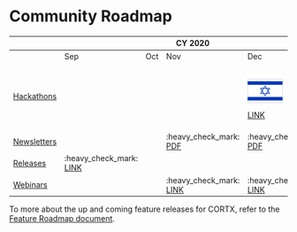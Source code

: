 # Community Roadmap


<table>
    <thead>
        <tr>
            <th></th>
            <th colspan="4">CY 2020</th>
            <th colspan="12">CY 2021</th>
            <th colspan="12">CY 2022</th>
        </tr>
    </thead>
    <tbody>
        <tr>
            <td></td>
            <td>Sep</td>
            <td>Oct</td>
            <td>Nov</td>
            <td>Dec</td>
            <td>Jan</td>
            <td>Feb</td>
            <td>Mar</td>
            <td>Apr</td>
            <td>May</td>
            <td>Jun</td>
            <td>Jul</td>
            <td>Aug</td>
            <td>Sep</td>
            <td>Oct</td>
            <td>Nov</td>
            <td>Dec</td>
            <td>Jan</td>
            <td>Feb</td>
            <td>Mar</td>
            <td>Apr</td>
            <td>May</td>
            <td>Jun</td>
            <td>Jul</td>
            <td>Aug</td>
            <td>Sep</td>
            <td>Oct</td>
            <td>Nov</td>
            <td>Dec</td>
        </tr>
        <tr>
            <td><a href=doc/CORTX_Hackathon.rst>Hackathons</a></td>
            <td></td>
            <td></td>
            <td></td>
            <td> 
                <img src="/doc/flags/flag-israel_1f1ee-1f1f1.png?raw=true" width="64" title="Israel flag">
                <br><a href=doc/First_Hackathon.rst>LINK</a>
            </td>
            <td></td>
            <td></td>
            <td></td>
            <td> :earth_africa: <a href=https://seagate-cortx-hackathon.devpost.com>LINK</a> <br>
                <br>
                <img src="/doc/flags/flag-european-union_1f1ea-1f1fa.png?raw=true" width="64" title="EU flag">
                <br><a href=https://sagestorage.eu/news-and-events/sage2-visualization-hackathon>LINK</a>
            </td>
            <td></td>
            <td>  </td>
            <td> 
                <img src="/doc/flags/flag-singapore_1f1f8-1f1ec.png?raw=true" width="64" title="Singapore flag">
                <br><a href=https://seagate-cortx-hack-singapore.devpost.com>LINK</a>
            </td>
            <td></td>
            <td> </td>
            <td> </td>
            <td>  
                <img src="/doc/flags/flag-ireland_1f1ee-1f1ea.png?raw=true" width="64" title="Ireland flag">
                <br><a href=https://www.ucd.ie/cs/news/seagatecortxchallenge>LINK</a>
            </td>
            <td> </td> 
            <td> </td>
            <td> </td>
            <td> </td>
            <td> </td>
            <td> </td>
            <td> </td>
            <td> </td>
            <td> </td>
            <td> </td>
            <td> </td>
            <td> </td>
            <td> </td>
        </tr>
        <tr>
            <td><a href=https://github.com/Seagate/cortx/tree/main/doc/PDFs/Newsletters>Newsletters</a>
            </td>
            <td></td>
            <td></td>
            <td>:heavy_check_mark:<br><a href=/doc/PDFs/Newsletters/November%202020%20Newsletter.pdf>PDF</a>
            </td>
            <td>:heavy_check_mark:<br><a href=/doc/PDFs/Newsletters/December%202020%20Newsletter.pdf>PDF</a>
            </td>
            <td>:heavy_check_mark:<br><a href=/doc/PDFs/Newsletters/January%202021%20Newsletter.pdf>PDF</a>
            </td>
            <td>:heavy_check_mark:<br><a href=/doc/PDFs/Newsletters/Feb_2021_newsletter.pdf>PDF</a>
            </td>
            <td>:heavy_check_mark:<br><a href=/doc/PDFs/Newsletters/Mar_2021_newsletter.pdf>PDF</a>
            </td>
            <td>:heavy_check_mark:<br><a href=/doc/PDFs/Newsletters/april_newsletter_2021.pdf>PDF</a>
            </td>
            <td>:heavy_check_mark:<br><a href=/doc/PDFs/Newsletters/May_newsletter21.pdf>PDF</a></td>
            <td>:heavy_check_mark:<br><a href=/doc/PDFs/Newsletters/june_newsletter21.pdf>PDF</a></td>
            <td>:heavy_check_mark:<br><a href=/doc/PDFs/Newsletters/july_newsletter21.pdf>PDF</a></td>
            <td>:heavy_check_mark:<br><a href=/doc/PDFs/Newsletters/august_newsletter_2021.pdf>PDF</a></td>
            <td>:heavy_check_mark:<br><a href=/doc/PDFs/Newsletters/September_newsletter_2021.pdf>PDF</a></td>
            <td>:heavy_check_mark:<a href=/doc/PDFs/Newsletters/October_newsletter_2021.pdf>PDF</a></td>
            <td>:heavy_check_mark:<a href=/doc/PDFs/Newsletters/Nov21_Newsletter.pdf>PDF</a></td>
            <td>:heavy_check_mark:</td>
            <td>:heavy_check_mark:<br><a href=https://github.com/Seagate/cortx/blob/main/doc/PDFs/Newsletters/January_22_Newsletter.pdf>PDF</a></td>
            <td>:heavy_check_mark:<br><a href=https://github.com/Seagate/cortx/blob/main/doc/PDFs/Newsletters/February_22_Newsletter.pdf>PDF</a></td>
            <td>:heavy_check_mark:<br><a href=https://github.com/Seagate/cortx/blob/main/doc/PDFs/Newsletters/March22_newsletter.pdf>PDF</a></td>
            <td>:heavy_check_mark:<br><a href=https://github.com/Seagate/cortx/blob/main/doc/PDFs/Newsletters/april_22_newsletter.pdf>PDF</a></td>
            <td>:heavy_check_mark:<br><a href=https://github.com/Seagate/cortx/blob/main/doc/PDFs/Newsletters/newsletter_May_2022.pdf>PDF</a></td>
            <td>:heavy_check_mark:</td>
            <td>:heavy_check_mark:</td>
            <td>:heavy_check_mark:</td>
            <td>:heavy_check_mark:</td>
            <td>:heavy_check_mark:</td>
            <td>:heavy_check_mark:</td>
            <td>:heavy_check_mark:</td>
        </tr>
        <tr>
            <td><a href=https://github.com/Seagate/cortx/releases>Releases</a></td>
            <td>:heavy_check_mark:<br><a href=https://github.com/Seagate/cortx/releases/tag/VA>LINK</a></td>
            <td></td>
            <td></td>
            <td></td>
            <td></td>
            <td></td>
            <td>:heavy_check_mark:<br><a href=https://github.com/Seagate/cortx/releases/tag/ova-1.0.3>LINK</a></td>
            <td></td>
            <td></td>
            <td>:heavy_check_mark:<br><a href=https://github.com/Seagate/cortx/releases/tag/cortx-ova-1.0.4.632>LINK</a></td>
            <td>:heavy_check_mark:<br><a href=https://github.com/Seagate/cortx/releases/tag/cortx-ova-2.0.0-264>LINK</a></td>
            <td></td>
            <td>:heavy_check_mark:<br><a href=https://github.com/Seagate/cortx/releases/tag/2.0.0-307>LINK</a></td>
            <td></td>
            <td>:heavy_check_mark:<br><a href=https://github.com/Seagate/cortx/releases/tag/2.0.0-559>LINK</a></td>
            <td></td>            
            <td>:heavy_check_mark:<br><a href=https://github.com/Seagate/cortx/releases/tag/2.0.0-585>LINK</a></td>
            <td></td>
            <td></td>
            <td>:heavy_check_mark:<br><a href=https://github.com/Seagate/cortx/releases/tag/2.0.0-713>LINK</a></td>
            <td></td>
            <td>:heavy_check_mark:<br><a href=https://github.com/Seagate/cortx/releases/tag/2.0.0-790>LINK</a></td>
            <td></td>
            <td></td>
            <td></td>
            <td></td>
            <td></td>
            <td></td>
        </tr>
        <tr>
            <td><a href=doc/meetings/README.rst>Webinars</a></td>
            <td></td>
            <td></td>
            <td>:heavy_check_mark:<br><a href=doc/meetings/README.rst>LINK</a></td>
            <td>:heavy_check_mark:<br><a href=doc/meetings/README.rst>LINK</a></td>
            <td>:heavy_check_mark:<br><a href=doc/meetings/README.rst>LINK</a></td>
            <td>:heavy_check_mark:<br><a href=doc/meetings/README.rst>LINK</a></td>
            <td>:heavy_check_mark:<br><a href=doc/meetings/README.rst>LINK</a></td>
            <td>:heavy_check_mark:<br><a href=doc/meetings/README.rst>LINK</a></td>
            <td>:heavy_check_mark:<br><a href=doc/meetings/README.rst>LINK</a></td>
            <td>:heavy_check_mark:<br><a href=doc/meetings/README.rst>LINK</a></td>
            <td>:heavy_check_mark:<br><a href=doc/meetings/README.rst>LINK</a></td>
            <td>:heavy_check_mark:<br><a href=doc/meetings/README.rst>LINK</a></td>
            <td>:heavy_check_mark:<br><a href=doc/meetings/README.rst>LINK</a></td>
            <td>:heavy_check_mark:<br><a href=doc/meetings/README.rst>LINK</a></td>
            <td>:heavy_check_mark:<br><a href=doc/meetings/README.rst>LINK</a></td>
            <td>:heavy_check_mark:</td>
            <td>:heavy_check_mark:<br><a href=doc/meetings/README.rst>LINK</a></td>
            <td>:heavy_check_mark:<br><a href=doc/meetings/README.rst>LINK</a></td>
            <td>:heavy_check_mark:<br><a href=doc/meetings/README.rst>LINK</a></td>
            <td>:heavy_check_mark:<br><a href=doc/meetings/README.rst>LINK</a></td>
            <td>:heavy_check_mark:<br><a href=doc/meetings/README.rst>LINK</a></td>
            <td>:heavy_check_mark:<br><a href=doc/meetings/README.rst>LINK</a></td>
            <td>:heavy_check_mark:<br><a href=doc/meetings/README.rst>LINK</a></td>
            <td>:heavy_check_mark:<br><a href=doc/meetings/README.rst>LINK</a></td>
            <td>:heavy_check_mark:<br><a href=doc/meetings/README.rst>LINK</a></td>
            <td>:heavy_check_mark:<br><a href=doc/meetings/README.rst>LINK</a></td>
            <td>:heavy_check_mark:<br><a href=doc/meetings/README.rst>LINK</a></td>
            <td>:heavy_check_mark:<br><a href=doc/meetings/README.rst>LINK</a></td>
        </tr>
    </tbody>
</table>

To more about the up and coming feature releases for CORTX, refer to the [Feature Roadmap document](/FeatureRoadmap.md).
